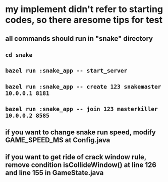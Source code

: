 # my implement didn't refer to starting codes, so there aresome tips for test

## all commands should run in "snake" directory
## `cd snake`
## `bazel run :snake_app -- start_server`
## `bazel run :snake_app -- create 123 snakemaster 10.0.0.1 8181`
## `bazel run :snake_app -- join 123 masterkiller 10.0.0.2 8585`

## if you want to change snake run speed, modify GAME_SPEED_MS at Config.java

## if you want to get ride of crack window rule, remove condition isCollideWindow() at line 126 and line 155 in GameState.java
